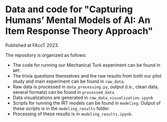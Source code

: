 # Data and code for "Capturing Humans’ Mental Models of AI: An Item Response Theory Approach"
Published at FAccT 2023.

The repository is organized as follows:
- The code for running our Mechanical Turk experiment can be found in `AMT`.
- The trivia questions themselves and the raw results from both our pilot study and main experiment can be found in `raw_data`.
- Raw data is processed in `data_processing.py`, output (i.e., clean data, several formats) can be found in `processed_data`
- Data visualizations are generated in `raw_data_visualization.ipynb`
- Scripts for running the IRT models can be found in `modeling`. Output of these scripts is in the `modeling_results` folder.
- Processing of these results is in `modeling_results.ipynb`.
